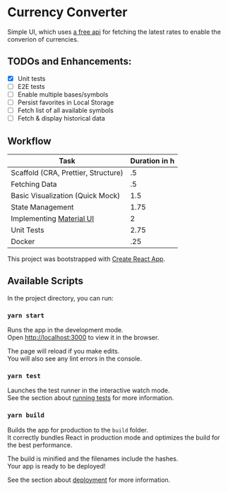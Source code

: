 # Currency Converter

Simple UI, which uses [a free api](https://exchangeratesapi.io/) for fetching the latest rates to enable the converion of currencies.

## TODOs and Enhancements:

- [x] Unit tests
- [ ] E2E tests
- [ ] Enable multiple bases/symbols
- [ ] Persist favorites in Local Storage
- [ ] Fetch list of all available symbols
- [ ] Fetch & display historical data

## Workflow

| Task                                                 | Duration in h |
| ---------------------------------------------------- | ------------- |
| Scaffold (CRA, Prettier, Structure)                  | .5            |
| Fetching Data                                        | .5            |
| Basic Visualization (Quick Mock)                     | 1.5           |
| State Management                                     | 1.75          |
| Implementing [Material UI](https://material-ui.com/) | 2             |
| Unit Tests                                           | 2.75          |
| Docker                                               | .25           |

This project was bootstrapped with [Create React App](https://github.com/facebook/create-react-app).

## Available Scripts

In the project directory, you can run:

### `yarn start`

Runs the app in the development mode.<br />
Open [http://localhost:3000](http://localhost:3000) to view it in the browser.

The page will reload if you make edits.<br />
You will also see any lint errors in the console.

### `yarn test`

Launches the test runner in the interactive watch mode.<br />
See the section about [running tests](https://facebook.github.io/create-react-app/docs/running-tests) for more information.

### `yarn build`

Builds the app for production to the `build` folder.<br />
It correctly bundles React in production mode and optimizes the build for the best performance.

The build is minified and the filenames include the hashes.<br />
Your app is ready to be deployed!

See the section about [deployment](https://facebook.github.io/create-react-app/docs/deployment) for more information.
